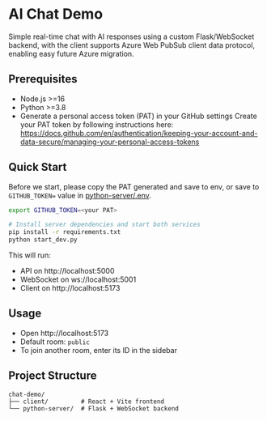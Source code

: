 # AI Chat Demo

Simple real-time chat with AI responses using a custom Flask/WebSocket backend, with the client supports Azure Web PubSub client data protocol, enabling easy future Azure migration.

## Prerequisites
- Node.js >=16
- Python >=3.8
- Generate a personal access token (PAT) in your GitHub settings
  Create your PAT token by following instructions here: https://docs.github.com/en/authentication/keeping-your-account-and-data-secure/managing-your-personal-access-tokens

## Quick Start
Before we start, please copy the PAT generated and save to env, or save to `GITHUB_TOKEN=` value in [python-server/.env](./python-server/.env).
```bash
export GITHUB_TOKEN=<your PAT>
```
```bash
# Install server dependencies and start both services
pip install -r requirements.txt
python start_dev.py
```
This will run:
- API on http://localhost:5000
- WebSocket on ws://localhost:5001
- Client on http://localhost:5173

## Usage
- Open http://localhost:5173
- Default room: `public`
- To join another room, enter its ID in the sidebar

## Project Structure
```
chat-demo/
├── client/         # React + Vite frontend
└── python-server/  # Flask + WebSocket backend
```
